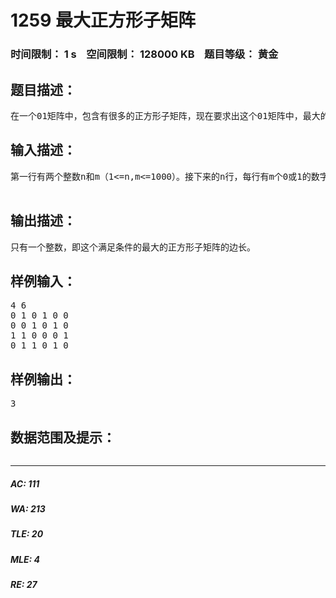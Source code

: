 # 1259 最大正方形子矩阵   
### 时间限制： 1 s&nbsp;&nbsp;&nbsp;&nbsp;空间限制： 128000 KB&nbsp;&nbsp;&nbsp;&nbsp;题目等级： 黄金  
## 题目描述：  

<pre>
在一个01矩阵中，包含有很多的正方形子矩阵，现在要求出这个01矩阵中，最大的正方形子矩阵，使得这个正方形子矩阵中的某一条对角线上的值全是1，其余的全是0。
</pre>
  
  
## 输入描述：  

<pre>
第一行有两个整数n和m（1<=n,m<=1000）。接下来的n行，每行有m个0或1的数字。每两个数字之间用空格隔开。
 
</pre>
  
  
## 输出描述：  

<pre>
只有一个整数，即这个满足条件的最大的正方形子矩阵的边长。
</pre>
  
  
## 样例输入：  

<pre>
4 6
0 1 0 1 0 0
0 0 1 0 1 0
1 1 0 0 0 1
0 1 1 0 1 0
</pre>
  
  
## 样例输出：  

<pre>
3
</pre>
  
  
## 数据范围及提示：  

<pre>
</pre>
  
  
***  

##### AC: 111  
##### WA: 213  
##### TLE: 20  
##### MLE: 4  
##### RE: 27  
